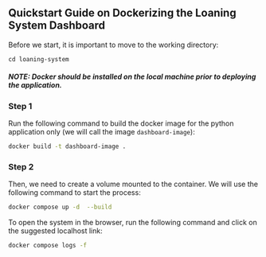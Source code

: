 ## Quickstart Guide on Dockerizing the Loaning System Dashboard

Before we start, it is important to move to the working directory:

```
cd loaning-system
```

##### NOTE: Docker should be installed on the local machine prior to deploying the application.

### Step 1

Run the following command to build the docker image for the python application only (we will call the image `dashboard-image`):

```bash
docker build -t dashboard-image .
```

### Step 2

Then, we need to create a volume mounted to the container. We will use the following command to start the process:

```bash
docker compose up -d  --build
```

To open the system in the browser, run the following command and click on the suggested localhost link:

```bash
docker compose logs -f
```